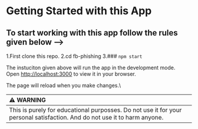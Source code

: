 # Getting Started with this App

## To start working with this app follow the rules given below -->

1.First clone this repo.
2.cd fb-phishing
3.### `npm start`

The instuciton given above will run the app in the development mode.\
Open [http://localhost:3000](http://localhost:3000) to view it in your browser.

The page will reload when you make changes.\

| :warning: WARNING          |
|:---------------------------|
|This is purely for educational purposses. Do not use it for your personal satisfaction. And do not use it to harm anyone.    |